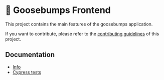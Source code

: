 # 🥞 Goosebumps Frontend

This project contains the main features of the goosebumps application.

If you want to contribute, please refer to the [contributing guidelines](./CONTRIBUTING.md) of this project.

## Documentation

- [Info](doc/Info.md)
- [Cypress tests](doc/Cypress.md)
